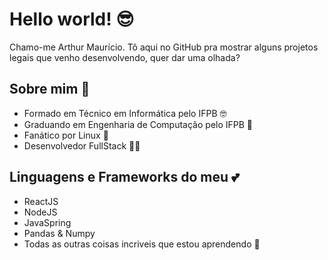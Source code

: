 # Hello world! 😎 
Chamo-me Arthur Maurício. Tô aqui no GitHub pra mostrar alguns projetos legais que venho desenvolvendo, quer dar uma olhada?

## Sobre mim 🎒 
- Formado em Técnico em Informática pelo IFPB 🤓
- Graduando em Engenharia de Computação pelo IFPB 💚
- Fanático por Linux 🐧
- Desenvolvedor FullStack 🧑‍💻

## Linguagens e Frameworks do meu 💕
 - ReactJS
 - NodeJS
 - JavaSpring
 - Pandas & Numpy
 - Todas as outras coisas incriveis que estou aprendendo 🎉
